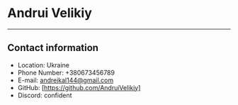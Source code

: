 # Andrui Velikiy
-------
## Contact information
* Location: Ukraine 
* Phone Number: +380673456789
* E-mail: andrejkal144@gmail.com
* GitHub: [https://github.com/AndruiVelikiy]
* Discord: confident
